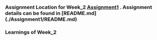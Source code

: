 ### Assignment Location for Week_2 [Assignment1](./Assignment1) . Assignment details can be found in [README.md] (./Assignment1/README.md)

### Learnings of Week_2
